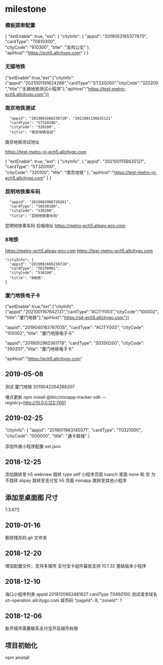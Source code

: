 # milestone

### 模板提审配置
{
  "extEnable": true,
  "ext": {
    "cityInfo": {
      "appid": "2019053165377870",
      "cardType": "T0610300",   
      "cityCode": "610300",
      "title": "宝鸡公交"
    },
    "apiHost":"https://ech5.allcitygo.com"
  }
}
### 无锡地铁
{"extEnable":true,"ext":{"cityInfo":{"appid":"2021001191624266","cardType":"ST320200","cityCode":"320200","title":"无锡地铁测试小程序"},"apiHost":"https://test-metro-ech5.allcitygo.com"}}


###  南京地铁测试
      "appid": "2019081666230728", "2021001156635121"
      "cardType": "ST320100",   
      "cityCode": "320100",
      "title": "南京地铁测试"

南京地铁测试地址

https://test-metro-nj-ech5.allcitygo.com

{
  "extEnable": true,
  "ext": {
    "cityInfo": {
      "appid": "2021001156635121",
      "cardType": "ST320100",   
      "cityCode": "320100",
      "title": "南京地铁"
    },
    "apiHost":"https://test-metro-nj-ech5.allcitygo.com"
  }
}

### 昆明地铁乘车码
      "appid": "2019082966720261",
      "cardType": "S0530100",
      "cityCode": "530100",
      "title": "昆明地铁乘车码"
      
昆明地铁乘车码 后端地址  https://metro-ech5.alipay-eco.com



### 8地铁

https://metro-ech5.alipay-eco.com
https://test-metro-ech5.allcitygo.com

    "cityInfo": {
      "appid": "2019081666230728",
      "cardType": "TESTKM01",
      "cityCode": "530100",
      "title": "8地铁"
    }

### 厦门地铁电子卡

{"extEnable":true,"ext":{"cityInfo":{"appid":"2021001167642131","cardType":"ACITY003","cityCode":"100002","title":"厦门地铁"},"apiHost":"https://sit-ech5.allcitygo.com"}}

"appid": "2019040163767035",
"cardType": "ACITY003",
"cityCode": "100002",
"title": "厦门地铁电子卡"



"appid": "2019052965361719",
"cardType": "S0350200",
"cityCode": "350201",
"title": "厦门地铁电子卡"

   "apiHost":"https://ech5.allcitygo.com"

## 2019-05-08

测试
厦门地铁 2019042264288207

埋点更新
npm install @tklc/miniapp-tracker-sdk --registry=http://10.0.0.122:7001

## 2019-02-25

"cityInfo": {
"appid": "2019011963145071",
"cardType": "T0321000",
"cityCode": "000000",
"title": "通卡联城"
}

添加外接小程序配置 ext.json

## 2018-12-25

添加跳转至 h5 webview
跳转 type
self 小程序页面 luanch 里面
none 和 空 为不跳转
alipay 跳转至支付宝 h5 页面
miniapp 跳转至其他小程序

## 添加至桌面图 尺寸

1:3.672

## 2019-01-16

删除残存的.git 文件夹

## 2018-12-20

增加配置文件，支持多城市
支付宝卡组件最低支持 10.1.32
基础版本小程序

## 2018-12-10

海口小程序列表
appid 2018120662481627
cardType T0460100
测试请求域名 sit-operation.allcitygo.com
城市码 "pageId": 8, "zoneId": 1

## 2018-12-06

新开城市需要联系支付宝开启城市权限

## 项目初始化

npm ainstall
